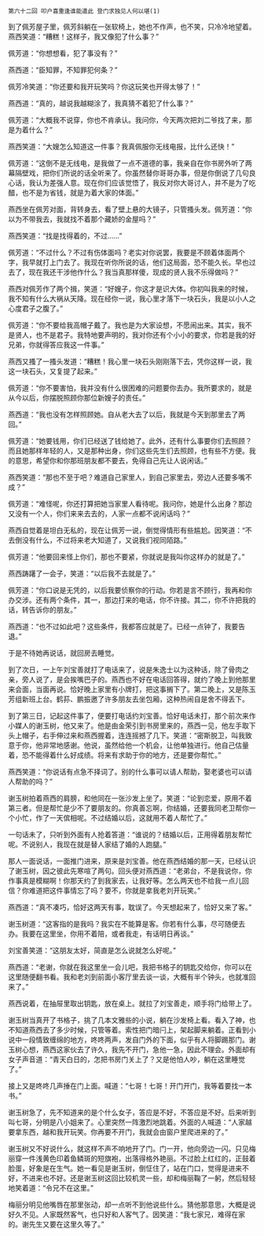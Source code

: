     第六十二回 叩户喜重逢谁能遣此 登门求独见人何以堪(1) 

   到了佩芳屋子里，佩芳斜躺在一张软椅上，她也不作声，也不笑，只冷冷地望着。燕西笑道：“糟糕！这样子，我又像犯了什么事？”

   佩芳道：“你想想看，犯了事没有？”

   燕西道：“臣知罪，不知罪犯何条？”

   佩芳冷笑道：“你还要和我开玩笑吗？你这玩笑也开得太够了！”

   燕西道：“真的，越说我越糊涂了，我真猜不着犯了什么事？”

   佩芳道：“大概我不说穿，你也不肯承认。我问你，今天两次把刘二爷找了来，那是为着什么？”

   燕西笑道：“大嫂怎么知道这一件事？我真佩服你无线电报，比什么还快！”

   佩芳道：“这倒不是无线电，是我做了一点不道德的事，我亲自在你书房外听了两幕隔壁戏，把你们所说的话全听来了。你虽然替你哥哥办事，但是你倒说了几句良心话，我认为差强人意。现在你们应该觉悟了，我反对你大哥讨人，并不是为了吃醋，也不是为省钱，就是为着大家的体面。”

   燕西坐在佩芳对面，背转身去，看了壁上悬的大镜子，只管搔头发。佩芳道：“你以为不带我去，我就找不着那个藏娇的金屋吗？”

   燕西笑道：“找是找得着的，不过……”

   佩芳道：“不过什么？不过有伤体面吗？老实对你说罢，我要是不顾着体面两个字，我早就打上门去了。我现在听你所说的话，他们这局面，恐不能久长。早也过去了，现在我还干涉他作什么？我当真那样傻，现成的贤人我不乐得做吗？”

   燕西对佩芳作了两个揖，笑道：“好嫂子，你这才是识大体。你初叫我来的时候，我不知有什么大祸从天降。现在经你一说，我心里才落下一块石头，我是以小人之心度君子之腹了。”

   佩芳道：“你不要给我高帽子戴了。我也是为大家设想，不愿闹出来。其实，我不是贤人，也不是君子。我特地要声明的，我对你还有个小小的要求，你若是我的好兄弟，你就得答应我这一件事。”

   燕西又搔了一搔头发道：“糟糕！我心里一块石头刚刚落下去，凭你这样一说，我这一块石头，又复提了起来。”

   佩芳道：“你不要害怕，我并没有什么很困难的问题要你去办。我所要求的，就是从今以后，你摆脱照顾你那位新嫂子的责任。”

   燕西道：“我也没有怎样照顾她。自从老大去了以后，我就是今天到那里去了两回。”

   佩芳道：“她要钱用，你们已经送了钱给她了。此外，还有什么事要你们去照顾？而且她那样年轻的人，又是那种出身，你们这些先生们去照顾，也有些不方便。我的意思，希望你和你那班朋友都不要去，免得自己先让人说闲话。”

   燕西笑道：“那也不至于吧？难道自己家里人，到自己家里去，旁边人还要多嘴不成？”

   佩芳道：“难怪呢，你还打算把她当家里人看待呢。我问你，她是什么出身？那边又没有一个人，你们来来去去的，人家一点都不说闲话吗？”

   燕西自觉着是坦白无私的，现在让佩芳一说，倒觉得情形有些尴尬。因笑道：“不去倒没有什么，不过将来老大知道了，又说我们视同陌路。”

   佩芳道：“他要回来怪上你们，那也不要紧，你就说是我叫你这样办的就是了。”

   燕西踌躇了一会子，笑道：“以后我不去就是了。”

   佩芳道：“你口说是无凭的，以后我要侦察你的行动。你若是言不顾行，我再和你办交涉。还有两个条件，其一，那边打来的电话，你不许接。其二，你不许把我的话，转告诉你的朋友。”

   燕西道：“也不过如此吧？这些条件，我都答应就是了。已经一点钟了，我要告退。”

   于是不待她再说话，就回房去睡觉。

   到了次日，一上午刘宝善就打了电话来了，说是朱逸士以为这种话，除了骨肉之亲，旁人说了，是会挨嘴巴子的。燕西也不好在电话回答得，就约了晚上到他那里来会面，当面再说。恰好晚上家里有小牌打，把这事搁下了。第二晚上，又是陈玉芳组新班上台。鹤荪、鹏振邀了许多朋友去坐包厢，这种热闹自是舍不得丢下。

   到了第三日，记起这件事了，便要打电话约刘宝善。恰好电话未打，那个前次来作小媒人的谢玉树，他又来了。他是由金荣引到书房里来的，燕西一见，他左手取下头上帽子，右手伸过来和燕西握着，连连摇撼了几下。笑道：“密斯脱卫，叫我致意于你，他非常地感谢。他说，虽然给他一个机会，让他单独进行。他自己估量着，恐不能得着什么好成绩。将来有求助于你的地方，还是要你帮忙。”

   燕西笑道：“你说话有点急不择词了。别的什么事可以请人帮助，娶老婆也可以请人帮助的吗？”

   谢玉树拍着燕西的肩膀，和他同在一张沙发上坐了。笑道：“论到恋爱，原用不着第三者。但是帮忙是少不了要朋友的。你真善忘啊，你结婚，还要我同老卫帮你一个小忙，作了一天傧相呢。不过结婚以后，这就用不着人帮忙了。”

   一句话未了，只听到外面有人抢着答道：“谁说的？结婚以后，正用得着朋友帮忙呢。不说别人，我现在就是替人家结了婚的人跑腿。”

   那人一面说话，一面推门进来，原来是刘宝善。他在燕西结婚的那一天，已经认识了谢玉树，因之彼此先寒喧了两句。回头便对燕西道：“老弟台，不是我说你，你作事真是模糊啊！你那天约了到我家去，让我好等。怎么两天也不给我一点儿回信？你难道把这件事情忘了吗？要不，你就是拿我老刘开玩笑。”

   燕西道：“真不凑巧，恰好这两天有事，耽误了。今天想起来了，恰好又来了客。”

   谢玉树道：“这客指的是我吗？我实在不能算是客。你若有什么事，尽可随便去办。我要在这里坐，你用不着陪，或者我走，有话明日再谈。”

   刘宝善笑道：“这朋友太好，简直是怎么说就怎么好呢。”

   燕西道：“老谢，你就在我这里坐一会儿吧，我把书格子的钥匙交给你，你可以在这里随便翻书看。我和老刘到前面小客厅里去谈一谈，大概有半个钟头，也就准回来了。”

   燕西说着，在抽屉里取出钥匙，放在桌上。就拉了刘宝善走，顺手将门给带上了。

   谢玉树当真开了书格子，挑了几本文雅些的小说，躺在沙发椅上看。看入了神，也不知道燕西去了多少时候，只管等着。索性把门暗闩上，架起脚来躺着。正看到小说中一段情致缠绵的地方，咚咚两声，发自门外的下面，似乎有人将脚踢那门。谢玉树心想，燕西这家伙去了许久，我先不开门，急他一急，因此不理会。外面却有女子声音道：“青天白日的，怎把书房门关上了？又是他怕人吵，躺在这里睡觉了。”

   接上又是咚咚几声捶在门上面。喊道：“七哥！七哥！开门开门，我等着要找一本书。”

   谢玉树急了，先不知道来的是个什么女子，答应是不好，不答应是不好。后来听到叫七哥，分明是八小姐来了。心里突然一阵激烈地跳着。外面的人喊道：“人家越要拿东西，越和我开玩笑。你再要不开门，我就会由窗户里爬进来的了。”

   谢玉树又不好说什么，就这样不声不响地开了门。门一开，他向旁边一闪。只见梅丽穿一件浅黄色印着鱼鳞斑的短旗袍，出落得格外艳丽。不过脸上红红的，正鼓着脸蛋，好象是在生气。她一看见是谢玉树，倒怔住了，站在门口，觉得是进来不好，不进来也不好。还是谢玉树这回比较机灵一些，却和梅丽鞠了一躬，然后轻轻地笑着道：“令兄不在这里。”

   梅丽分明见他嘴唇在那里张动，却一点听不到他说些什么。猜他那意思，大概是说好久不见。人家既然客气，也只好和人客气了。因笑道：“我七家兄，难得在家的。谢先生又要在这里久等了。”

